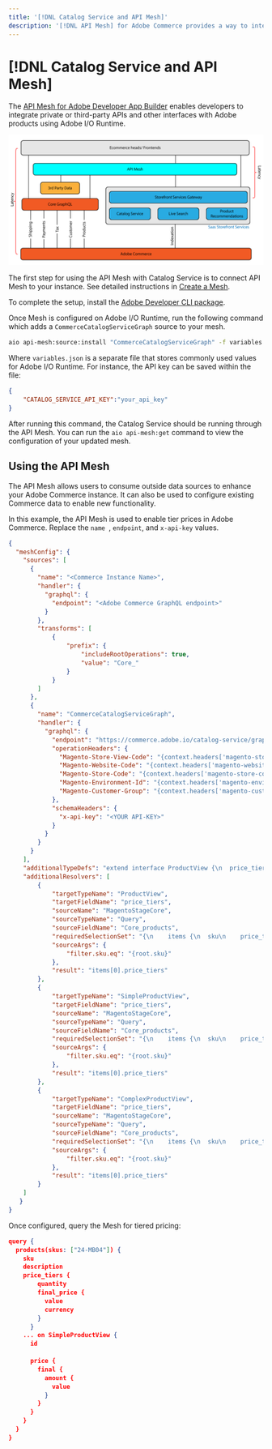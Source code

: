 ```yaml
---
title: '[!DNL Catalog Service and API Mesh]'
description: '[!DNL API Mesh] for Adobe Commerce provides a way to integrate multiple data sources through a common GraphQL endpoint.'
---
```

# [!DNL Catalog Service and API Mesh]

The [API Mesh for Adobe Developer App Builder](https://developer.adobe.com/graphql-mesh-gateway/gateway/overview/) enables developers to integrate private or third-party APIs and other interfaces with Adobe products using Adobe I/O Runtime.

![Catalog architecture diagram](assets/catalog-service-architecture-mesh.png)

The first step for using the API Mesh with Catalog Service is to connect API Mesh to your instance. See detailed instructions in [Create a Mesh](https://developer.adobe.com/graphql-mesh-gateway/gateway/create-mesh/).

To complete the setup, install the [Adobe Developer CLI package](https://developer.adobe.com/runtime/docs/guides/tools/cli_install/).

Once Mesh is configured on Adobe I/O Runtime, run the following command which adds a `CommerceCatalogServiceGraph` source to your mesh.

```bash
aio api-mesh:source:install "CommerceCatalogServiceGraph" -f variables.json
```

Where `variables.json` is a separate file that stores commonly used values for Adobe I/O Runtime.
For instance, the API key can be saved within the file:

```json
{
    "CATALOG_SERVICE_API_KEY":"your_api_key"
}
```

After running this command, the Catalog Service should be running through the API Mesh. You can run the `aio api-mesh:get` command to view the configuration of your updated mesh.

## Using the API Mesh

The API Mesh allows users to consume outside data sources to enhance your Adobe Commerce instance. It can also be used to configure existing Commerce data to enable new functionality.

In this example, the API Mesh is used to enable tier prices in Adobe Commerce.
Replace the `name `, `endpoint`, and `x-api-key` values.

```json
{
  "meshConfig": {
    "sources": [
      {
        "name": "<Commerce Instance Name>",
        "handler": {
          "graphql": {
            "endpoint": "<Adobe Commerce GraphQL endpoint>"
          }
        },
        "transforms": [
            {
                "prefix": {
                    "includeRootOperations": true,
                    "value": "Core_"
                }
            }
        ]
      },
      {
        "name": "CommerceCatalogServiceGraph",
        "handler": {
          "graphql": {
            "endpoint": "https://commerce.adobe.io/catalog-service/graphql/",
            "operationHeaders": {
              "Magento-Store-View-Code": "{context.headers['magento-store-view-code']}",
              "Magento-Website-Code": "{context.headers['magento-website-code']}",
              "Magento-Store-Code": "{context.headers['magento-store-code']}",
              "Magento-Environment-Id": "{context.headers['magento-environment-id']}",
              "Magento-Customer-Group": "{context.headers['magento-customer-group']}"
            },
            "schemaHeaders": {
              "x-api-key": "<YOUR API-KEY>"
            }
          }
        }
      }
    ],
    "additionalTypeDefs": "extend interface ProductView {\n  price_tiers: [Core_TierPrice]\n}\n extend type SimpleProductView {\n  price_tiers: [Core_TierPrice]\n}\n extend type ComplexProductView {\n  price_tiers: [Core_TierPrice]\n}\n",
    "additionalResolvers": [
        {  
            "targetTypeName": "ProductView",
            "targetFieldName": "price_tiers",
            "sourceName": "MagentoStageCore",
            "sourceTypeName": "Query",
            "sourceFieldName": "Core_products",
            "requiredSelectionSet": "{\n    items {\n  sku\n    price_tiers {\n        quantity,\n        final_price {\n          value\n          currency\n        }\n      }\n    }\n  }",
            "sourceArgs": {
                "filter.sku.eq": "{root.sku}"
            },
            "result": "items[0].price_tiers"
        },
        {  
            "targetTypeName": "SimpleProductView",
            "targetFieldName": "price_tiers",
            "sourceName": "MagentoStageCore",
            "sourceTypeName": "Query",
            "sourceFieldName": "Core_products",
            "requiredSelectionSet": "{\n    items {\n  sku\n    price_tiers {\n        quantity,\n        final_price {\n          value\n          currency\n        }\n      }\n    }\n  }",
            "sourceArgs": {
                "filter.sku.eq": "{root.sku}"
            },
            "result": "items[0].price_tiers"
        },
        {  
            "targetTypeName": "ComplexProductView",
            "targetFieldName": "price_tiers",
            "sourceName": "MagentoStageCore",
            "sourceTypeName": "Query",
            "sourceFieldName": "Core_products",
            "requiredSelectionSet": "{\n    items {\n  sku\n    price_tiers {\n        quantity,\n        final_price {\n          value\n          currency\n        }\n      }\n    }\n  }",
            "sourceArgs": {
                "filter.sku.eq": "{root.sku}"
            },
            "result": "items[0].price_tiers"
        }
    ]
   }
}
```

Once configured, query the Mesh for tiered pricing:

```json
query {
  products(skus: ["24-MB04"]) {
    sku
    description
    price_tiers {
        quantity
        final_price {
          value
          currency
        }
      }
    ... on SimpleProductView {
      id
       
      price {
        final {
          amount {
            value
          }
        }
      }
    }
  }
}
```
